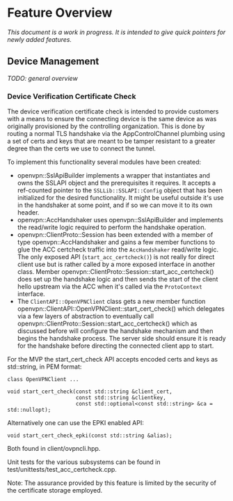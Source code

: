 # Feature Overview

*This document is a work in progress. It is intended to give quick pointers for
newly added features.*

## Device Management

*TODO: general overview*

### Device Verification Certificate Check

The device verification certificate check is intended to provide customers with a means to
ensure the connecting device is the same device as was originally provisioned by the
controlling organization. This is done by routing a normal TLS handshake via the
AppControlChannel plumbing using a set of certs and keys that are meant to be tamper
resistant to a greater degree than the certs we use to connect the tunnel.

To implement this functionality several modules have been created:

- openvpn::SslApiBuilder implements a wrapper that instantiates and owns the SSLAPI
  object and the prerequisites it requires. It accepts a ref-counted pointer to the
  `SSLLib::SSLAPI::Config` object that has been initialized for the desired functionality.
  It might be useful outside it's use in the handshaker at some point, and if so we can
  move it to its own header.
- openvpn::AccHandshaker uses openvpn::SslApiBuilder and implements the read/write logic
  required to perform the handshake operation.
- openvpn::ClientProto::Session has been extended with a member of type
  openvpn::AccHandshaker and gains a few member functions to glue the ACC certcheck
  traffic into the `AccHandshaker` read/write logic. The
  only exposed API (`start_acc_certcheck()`) is not really for direct client use but
  is rather called by a more exposed interface in another class. Member
  openvpn::ClientProto::Session::start_acc_certcheck() does set up the
  handshake logic and then sends the start of the client hello upstream via the ACC
  when it's called via the `ProtoContext` interface.
- The `ClientAPI::OpenVPNClient` class gets a new member function
  openvpn::ClientAPI::OpenVPNClient::start_cert_check() which
  delegates via a few layers of abstraction to eventually call
  openvpn::ClientProto::Session::start_acc_certcheck()
  which as discussed before will configure the handshake mechanism and then begins
  the handshake process. The server side should ensure it is ready for the handshake
  before directing the connected client app to start.

For the MVP the start_cert_check API accepts encoded certs and keys as std::string, in PEM format:

    class OpenVPNClient ...

    void start_cert_check(const std::string &client_cert,
                          const std::string &clientkey,
                          const std::optional<const std::string> &ca = std::nullopt);

Alternatively one can use the EPKI enabled API:

    void start_cert_check_epki(const std::string &alias);

Both found in client/ovpncli.hpp.

Unit tests for the various subsystems can be found in
test/unittests/test_acc_certcheck.cpp.

Note: The assurance provided by this feature is limited by the security of the
certificate storage employed.
